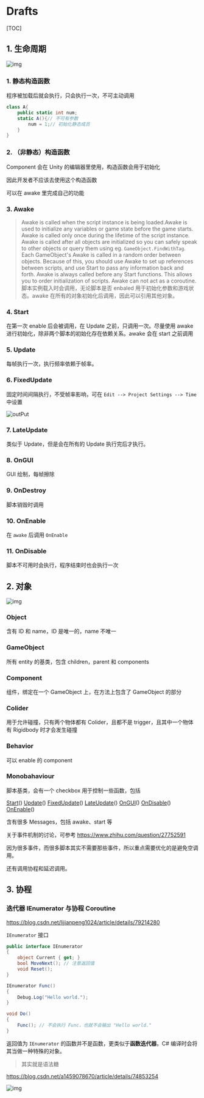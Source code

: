 # Drafts

[TOC]

## 1. 生命周期

![img](assets/052339397497301.jpg)

### 1. 静态构造函数

程序被加载后就会执行，只会执行一次，不可主动调用

```csharp
class A{
    public static int num;
    static A(){// 不可有参数
        num = 1;// 初始化静态成员
    }
}
```

### 2. （非静态）构造函数

Component 会在 Unity 的编辑器里使用，构造函数会用于初始化

因此开发者不应该去使用这个构造函数

可以在 awake 里完成自己的功能

### 3. Awake

>Awake is called when the script instance is being loaded.Awake is used to initialize any variables or game state before the game starts. Awake is called only once during the lifetime of the script instance. Awake is called after all objects are initialized so you can safely speak to other objects or query them using eg. `GameObject.FindWithTag`. Each GameObject's Awake is called in a random order between objects. Because of this, you should use Awake to set up references between scripts, and use Start to pass any information back and forth. Awake is always called before any Start functions. This allows you to order initialization of scripts. Awake can not act as a coroutine.
脚本实例载入时会调用，无论脚本是否 enbaled 用于初始化参数和游戏状态。awake 在所有的对象初始化后调用，因此可以引用其他对象。

### 4. Start

在第一次 enable 后会被调用，在 Update 之前，只调用一次。尽量使用 awake 进行初始化，除非两个脚本的初始化存在依赖关系。awake 会在 start 之前调用

### 5. Update

每帧执行一次，执行频率依赖于帧率。

### 6. FixedUpdate

固定时间间隔执行，不受帧率影响，可在 `Edit --> Project Settings --> Time` 中设置

![outPut](assets/c584f169gw1f9l0nci75fj20cc05674c.jpg)

### 7. LateUpdate

类似于 Update，但是会在所有的 Update 执行完后才执行。

### 8. OnGUI

GUI 绘制，每帧擦除

### 9. OnDestroy

脚本销毁时调用

### 10. OnEnable

在 `awake` 后调用 `OnEnable` 

### 11. OnDisable

脚本不可用时会执行，程序结束时也会执行一次

## 2. 对象

![img](assets/052344532342805.jpg)

### Object

含有 ID 和 name，ID 是唯一的，name 不唯一

### GameObject

所有 entity 的基类，包含 children，parent 和 components

### Component

组件，绑定在一个 GameObject 上，在方法上包含了 GameObject 的部分

### Colider

用于允许碰撞，只有两个物体都有 Colider，且都不是 trigger，且其中一个物体有 Rigidbody 时才会发生碰撞

### Behavior

可以 enable 的 component

### Monobahaviour

脚本基类，会有一个 checkbox 用于控制一些函数，包括

[Start](https://docs.unity3d.com/ScriptReference/MonoBehaviour.Start.html)()
[Update](https://docs.unity3d.com/ScriptReference/MonoBehaviour.Update.html)()
[FixedUpdate](https://docs.unity3d.com/ScriptReference/MonoBehaviour.FixedUpdate.html)()
[LateUpdate](https://docs.unity3d.com/ScriptReference/MonoBehaviour.LateUpdate.html)()
[OnGUI](https://docs.unity3d.com/ScriptReference/MonoBehaviour.OnGUI.html)()
[OnDisable](https://docs.unity3d.com/ScriptReference/MonoBehaviour.OnDisable.html)()
[OnEnable](https://docs.unity3d.com/ScriptReference/MonoBehaviour.OnEnable.html)()

含有很多 Messages，包括 awake、start 等

关于事件机制的讨论，可参考 https://www.zhihu.com/question/27752591

因为很多事件，而很多脚本其实不需要那些事件，所以重点需要优化的是避免空调用。

还有调用协程和延迟调用。

## 3. 协程

### 迭代器 IEnumerator 与协程 Coroutine

https://blog.csdn.net/lijianpeng1024/article/details/79214280

`IEnumerator` 接口

```csharp
public interface IEnumerator
{
    object Current { get; }
    bool MoveNext(); // 注意返回值
    void Reset();
}
```

```csharp
IEnumerator Func()
{
    Debug.Log("Hello world.");
}

void Do()
{
    Func(); // 不会执行 Func，也就不会输出 "Hello world."
}
```

返回值为 `IEnumerator` 的函数并不是函数，更类似于**函数迭代器**。C# 编译时会将其当做一种特殊的对象。

> 其实就是语法糖

https://blog.csdn.net/a1459078670/article/details/74853254

![img](assets/052340394846616.jpg)